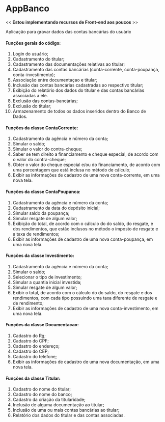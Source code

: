 # AppBanco

<< <b>Estou implementando recursos de Front-end aos poucos</b> >>

Aplicação para gravar dados das contas bancárias do usuário

<h4><b>Funções gerais do código:</b></h4>
<ol>
<li>Login do usuário;</li>
<li>Cadastramento do titular;</li>
<li>Cadastramento das documentações relativas ao titular;</li>
<li>Cadastramento das contas bancárias (conta-corrente, conta-poupança, conta-investimento);</li>
<li>Associação entre documentaçao e titular;</li>
<li>Inclusão das contas bancárias cadastradas ao respectivo titular;</li>
<li>Exibição do relatório dos dados do titular e das contas bancárias associadas a ele.</li>
<li>Exclusão das contas-bancárias;</li>
<li>Exclusão do titular;</li>
<li>Armazenamento de todos os dados inseridos dentro do Banco de Dados.</li>
  </ol>

<h4><b>Funções da classe ContaCorrente:</b></h4>

<ol>
<li>Cadastramento da agência e número da conta;</li>
<li>Simular o saldo;</li>
<li>Simular o valor do contra-cheque;</li>
<li>Saber se tem direito a financiamento e cheque especial, de acordo com o valor do contra-cheque;</li>
<li>Obter o valor do cheque especial e/ou do financiamento, de acordo com uma porcentagem que está inclusa no método de cálculo;</li>
<li>Exibir as informações de cadastro de uma nova conta-corrente, em uma nova tela.</li>
 </ol>

<h4><b>Funções da classe ContaPoupanca:</b></h4>

<ol>
<li>Cadastramento da agência e número da conta;</li>
<li>Cadastramento da data do depósito inicial;</li>
<li>Simular saldo da poupança;</li>
<li>Simular resgate de algum valor;</li>
<li>Exibição do total, de acordo com o cálculo do do saldo, do resgate, e dos rendimentos, que estão inclusos no método o imposto de resgate e a taxa de rendimentos;</li>
<li>Exibir as informações de cadastro de uma nova conta-poupança, em uma nova tela.</li>
</ol>

<h4><b>Funções da classe Investimento:</b></h4>

<ol>
<li>Cadastramento da agência e número da conta;</li>
<li>Simular o saldo;</li>
<li>Selecionar o tipo de investimento;</li>
<li>Simular a quantia inicial investida;</li>
<li>Simular resgate de algum valor;</li>
<li>Exibir o total, de acordo com o cálculo do do saldo, do resgate e dos rendimentos, com cada tipo possuindo uma taxa diferente de resgate e de rendimento;</li>
<li>Exibir as informações de cadastro de uma nova conta-investimento, em uma nova tela.</li>
</ol>

<h4><b>Funções da classe Documentacao:</b></h4>

<ol>
<li>Cadastro do Rg;</li>
<li>Cadastro do CPF;</li>
<li>Cadastro do endereço;</li>
<li>Cadastro do CEP;</li>
<li>Cadastro do telefone;</li>
<li>Exibir as informações de cadastro de uma nova documentação, em uma nova tela.</li>
</ol>
  
<h4><b>Funções da classe Titular:</b></h4>

<ol>
<li>Cadastro do nome do titular;</li>
<li>Cadastro do nome do banco;</li>
<li>Cadastro da criação da titularidade;</li>
<li>Inclusão de alguma documentação ao titular;</li>
<li>Inclusão de uma ou mais contas bancárias ao titular;</li>
<li>Relatório dos dados do titular e das contas associadas.</li>
</ol>
